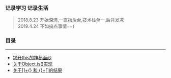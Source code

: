### 记录学习 记录生活

>2018.8.23 开始深漂,一直撸后台,技术栈单一,后背发凉<br/>
>2019.4.24 不如搞点事情==)<br/>

### 目录
---
- [揭开this的神秘面纱](https://github.com/evatxu/blog/issues/2)
- [关于Object.is()实现](https://github.com/evatxu/blog/issues/3)
- [关于[]+{} 和 {}+[]的结果](https://github.com/evatxu/blog/issues/4)
